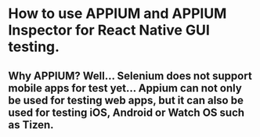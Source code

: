 # How to use APPIUM and APPIUM Inspector for React Native GUI testing.

## Why APPIUM? Well... Selenium does not support mobile apps for test yet... Appium can not only be used for testing web apps, but it can also be used for testing iOS, Android or Watch OS such as Tizen. 


